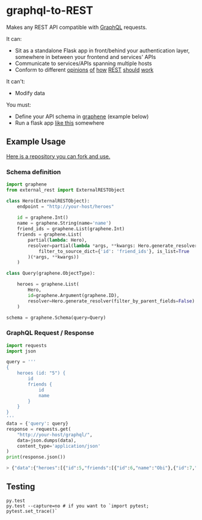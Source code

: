 # graphql-to-REST

Makes any REST API compatible with [GraphQL](http://graphql.org/learn/) requests.

It can:

* Sit as a standalone Flask app in front/behind your authentication layer, somewhere in between your frontend and services' APIs
* Communicate to services/APIs spanning multiple hosts
* Conform to different [opinions](https://cloud.google.com/apis/design/) [of](https://hackernoon.com/restful-api-designing-guidelines-the-best-practices-60e1d954e7c9) [how](https://docs.atlassian.com/jira/REST/cloud/) [REST](https://github.com/Microsoft/api-guidelines/blob/vNext/Guidelines.md) [should](https://docs.stormpath.com/rest/product-guide/latest/reference.html) [work](http://www.vinaysahni.com/best-practices-for-a-pragmatic-restful-api)

It can't:

* Modify data

You must:

* Define your API schema in [graphene](https://github.com/graphql-python/graphene) (example below)
* Run a flask app [like this](https://github.com/curiousest/graphql-to-rest-example) somewhere

## Example Usage

[Here is a repository you can fork and use.](https://github.com/curiousest/graphql-to-rest-example)

### Schema definition

```python
import graphene
from external_rest import ExternalRESTObject

class Hero(ExternalRESTObject):
    endpoint = "http://your-host/heroes"
    
    id = graphene.Int()
    name = graphene.String(name='name')
    friend_ids = graphene.List(graphene.Int)
    friends = graphene.List(
        partial(lambda: Hero),
        resolver=partial(lambda *args, **kwargs: Hero.generate_resolver(
            filter_to_source_dict={'id': 'friend_ids'}, is_list=True
        )(*args, **kwargs))
    )

class Query(graphene.ObjectType):

    heroes = graphene.List(
        Hero,
        id=graphene.Argument(graphene.ID),
        resolver=Hero.generate_resolver(filter_by_parent_fields=False)
    )

schema = graphene.Schema(query=Query)
```

### GraphQL Request / Response

```python
import requests
import json

query = '''
{
    heroes (id: "5") {
        id
        friends {
            id
            name
        }
    }
}
'''
data = {'query': query}
response = requests.get(
    "http://your-host/graphql/", 
    data=json.dumps(data), 
    content_type='application/json'
)
print(response.json())

> {"data":{"heroes":[{"id":5,"friends":[{"id":6,"name":"Obi"},{"id":7,"name":"Yoda"}]}]}}

```

## Testing

```
py.test
py.test --capture=no # if you want to `import pytest; pytest.set_trace()`
```
